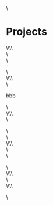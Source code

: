 <!-- wp:paragraph {"align":"center","fontSize":"larger"} -->\<p style="text-align:center" class="has-larger-font-size"><h1>Projects</h1></p>\<!-- /wp:paragraph -->\\<!-- wp:columns {"columns":3} -->\<div class="wp-block-columns has-3-columns"><!-- wp:column -->\<div class="wp-block-column"><!-- wp:paragraph -->\<p></p>\<!-- /wp:paragraph --></div>\<!-- /wp:column -->\\<!-- wp:column -->\<div class="wp-block-column"><!-- wp:paragraph {"backgroundColor":"vivid-cyan-blue"} -->\<p class="has-background has-vivid-cyan-blue-background-color">bbb</p>\<!-- /wp:paragraph --></div>\<!-- /wp:column -->\\<!-- wp:column -->\<div class="wp-block-column"><!-- wp:paragraph -->\<p></p>\<!-- /wp:paragraph --></div>\<!-- /wp:column --></div>\<!-- /wp:columns -->\\<!-- wp:columns -->\<div class="wp-block-columns has-2-columns"><!-- wp:column -->\<div class="wp-block-column"><!-- wp:paragraph -->\<p></p>\<!-- /wp:paragraph --></div>\<!-- /wp:column -->\\<!-- wp:column -->\<div class="wp-block-column"></div>\<!-- /wp:column --></div>\<!-- /wp:columns -->\\<!-- wp:paragraph -->\<p></p>\<!-- /wp:paragraph -->
